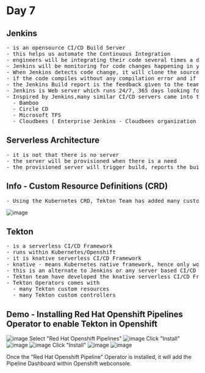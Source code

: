 # Day 7

## Jenkins 
<pre>
- is an opensource CI/CD Build Server
- this helps us automate the Continuous Integration
- engineers will be integrating their code several times a day into the dev branch on the GitHub or similar version control
- Jenkins will be monitoring for code changes happening in your project code repository 
- When Jenkins detects code change, it will clone the source code, it trigger build, as part of the build automated test cases will be executed to find defects
- if the code compiles without any compilation error and if all the automated test cases passes, the build will result in success otherwise the build will fail
- the Jenkins Build report is the feedback given to the team
- Jenkins is Web server which runs 24/7, 365 days looking for code changes
- Inspired by Jenkins,many similar CI/CD servers came into the market
  - Bamboo
  - Circle CD
  - Microsoft TFS
  - Cloudbees ( Enterprise Jenkins - Cloudbees organization provides support worldwide )
</pre>

## Serverless Architecture
<pre>
- it is not that there is no server
- the server will be provisioned when there is a need
- the provisioned server will trigger build, reports the build status, and then the server will be disposed
</pre>

## Info - Custom Resource Definitions (CRD)
<pre>
- Using the Kubernetes CRD, Tekton Team has added many custom resources
</pre>  
![image](https://github.com/user-attachments/assets/a24f265d-22d2-4037-bd0b-0873ada4e06a)


## Tekton 
<pre>
- is a serverless CI/CD Framework
- runs within Kubernetes/Openshift
- it is knative serverless CI/CD Framework
- knative - means Kubernetes native framework, hence only works in Kubernetes and Openshift
- this is an alternate to Jenkins or any server based CI/CD Build Servers
- Tekton team have developed the knative serverless CI/CD Framework as an Openshift/Kubernetes Operator
- Tekton Operators comes with
  - many Tekton custom resources
  - many Tekton custom controllers
</pre>

## Demo - Installing Red Hat Openshift Pipelines Operator to enable Tekton in Openshift
![image](https://github.com/user-attachments/assets/9bf5c19e-649f-49f2-8a7f-e1fc3ecdb0b6)
Select "Red Hat Openshift Pipelines"
![image](https://github.com/user-attachments/assets/1a783b67-cb05-41be-bf29-395c72d705fc)
Click "Install"
![image](https://github.com/user-attachments/assets/09f8c289-36bc-4722-a3b0-5f8dd16f5448)
![image](https://github.com/user-attachments/assets/d6287322-adab-4ca8-82cf-cd7c76fcebe4)
Click "Install"
![image](https://github.com/user-attachments/assets/46609edc-6aea-4365-92a7-749619900dd7)
![image](https://github.com/user-attachments/assets/87a8b9c9-46a5-43ac-9099-b418b594acf2)

Once the "Red Hat Openshift Pipeline" Operator is installed, it will add the Pipeline Dashboard within Openshift webconsole.

